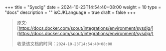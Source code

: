 +++
title = "Sysdig"
date = 2024-10-23T14:54:40+08:00
weight = 10
type = "docs"
description = ""
isCJKLanguage = true
draft = false
+++

> 原文: [https://docs.docker.com/scout/integrations/environment/sysdig/](https://docs.docker.com/scout/integrations/environment/sysdig/)
>
> 收录该文档的时间：`2024-10-23T14:54:40+08:00`
